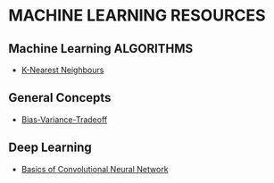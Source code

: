 # MACHINE LEARNING RESOURCES 

## Machine Learning ALGORITHMS 

* [K-Nearest Neighbours](https://kevinzakka.github.io/2016/07/13/k-nearest-neighbor/)


## General Concepts 

* [Bias-Variance-Tradeoff](https://towardsdatascience.com/understanding-the-bias-variance-tradeoff-165e6942b229)

## Deep Learning 

* [Basics of Convolutional Neural Network](https://adeshpande3.github.io/adeshpande3.github.io/A-Beginner's-Guide-To-Understanding-Convolutional-Neural-Networks/)
